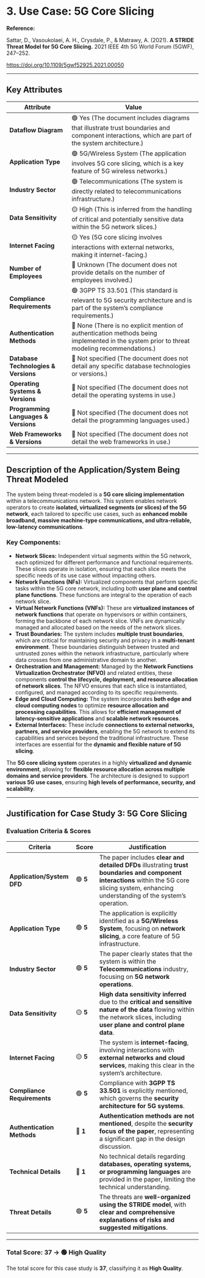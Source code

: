 # 3. Use Case: 5G Core Slicing

**Reference:**

Sattar, D., Vasoukolaei, A. H., Crysdale, P., & Matrawy, A. (2021). **A STRIDE Threat Model for 5G Core Slicing.** 2021 IEEE 4th 5G World Forum (5GWF), 247–252.

https://doi.org/10.1109/5gwf52925.2021.00050

---

## **Key Attributes**

| **Attribute** | **Value** |
| --- | --- |
| **Dataflow Diagram** | 🟢 Yes (The document includes diagrams that illustrate trust boundaries and component interactions, which are part of the system architecture.) |
| **Application Type** | 🟢 5G/Wireless System (The application involves 5G core slicing, which is a key feature of 5G wireless networks.) |
| **Industry Sector** | 🟢 Telecommunications (The system is directly related to telecommunications infrastructure.) |
| **Data Sensitivity** | 🟡 High (This is inferred from the handling of critical and potentially sensitive data within the 5G network slices.) |
| **Internet Facing** | 🟡 Yes (5G core slicing involves interactions with external networks, making it internet-facing.) |
| **Number of Employees** | 🔴 Unknown (The document does not provide details on the number of employees involved.) |
| **Compliance Requirements** | 🟢 3GPP TS 33.501 (This standard is relevant to 5G security architecture and is part of the system’s compliance requirements.) |
| **Authentication Methods** | 🔴 None (There is no explicit mention of authentication methods being implemented in the system prior to threat modeling recommendations.) |
| **Database Technologies & Versions** | 🔴 Not specified (The document does not detail any specific database technologies or versions.) |
| **Operating Systems & Versions** | 🔴 Not specified (The document does not detail the operating systems in use.) |
| **Programming Languages & Versions** | 🔴 Not specified (The document does not detail the programming languages used.) |
| **Web Frameworks & Versions** | 🔴 Not specified (The document does not detail the web frameworks in use.) |

---

## **Description of the Application/System Being Threat Modeled**

The system being threat-modeled is a **5G core slicing implementation** within a telecommunications network. This system enables network operators to create **isolated, virtualized segments (or slices) of the 5G network**, each tailored to specific use cases, such as **enhanced mobile broadband, massive machine-type communications, and ultra-reliable, low-latency communications**.

### **Key Components:**

- **Network Slices:** Independent virtual segments within the 5G network, each optimized for different performance and functional requirements. These slices operate in isolation, ensuring that each slice meets the specific needs of its use case without impacting others.
- **Network Functions (NFs):** Virtualized components that perform specific tasks within the 5G core network, including both **user plane and control plane functions**. These functions are integral to the operation of each network slice.
- **Virtual Network Functions (VNFs):** These are **virtualized instances of network functions** that operate on hypervisors or within containers, forming the backbone of each network slice. VNFs are dynamically managed and allocated based on the needs of the network slices.
- **Trust Boundaries:** The system includes **multiple trust boundaries**, which are critical for maintaining security and privacy in a **multi-tenant environment**. These boundaries distinguish between trusted and untrusted zones within the network infrastructure, particularly where data crosses from one administrative domain to another.
- **Orchestration and Management:** Managed by the **Network Functions Virtualization Orchestrator (NFVO)** and related entities, these components **control the lifecycle, deployment, and resource allocation of network slices**. The NFVO ensures that each slice is instantiated, configured, and managed according to its specific requirements.
- **Edge and Cloud Computing:** The system incorporates **both edge and cloud computing nodes** to optimize **resource allocation and processing capabilities**. This allows for **efficient management of latency-sensitive applications** and **scalable network resources**.
- **External Interfaces:** These include **connections to external networks, partners, and service providers**, enabling the 5G network to extend its capabilities and services beyond the traditional infrastructure. These interfaces are essential for the **dynamic and flexible nature of 5G slicing**.

The **5G core slicing system** operates in a highly **virtualized and dynamic environment**, allowing for **flexible resource allocation across multiple domains and service providers**. The architecture is designed to support **various 5G use cases**, ensuring **high levels of performance, security, and scalability**.

---

## **Justification for Case Study 3: 5G Core Slicing**

### **Evaluation Criteria & Scores**

| **Criteria** | **Score** | **Justification** |
| --- | --- | --- |
| **Application/System DFD** | 🟢 **5** | The paper includes **clear and detailed DFDs** illustrating **trust boundaries and component interactions** within the 5G core slicing system, enhancing understanding of the system’s operation. |
| **Application Type** | 🟢 **5** | The application is explicitly identified as a **5G/Wireless System**, focusing on **network slicing**, a core feature of 5G infrastructure. |
| **Industry Sector** | 🟢 **5** | The paper clearly states that the system is within the **Telecommunications** industry, focusing on **5G network operations**. |
| **Data Sensitivity** | 🟡 **5** | **High data sensitivity inferred** due to the **critical and sensitive nature of the data** flowing within the network slices, including **user plane and control plane data**. |
| **Internet Facing** | 🟡 **5** | The system is **internet-facing**, involving interactions with **external networks and cloud services**, making this clear in the system’s architecture. |
| **Compliance Requirements** | 🟢 **5** | Compliance with **3GPP TS 33.501** is explicitly mentioned, which governs the **security architecture for 5G systems**. |
| **Authentication Methods** | 🔴 **1** | **Authentication methods are not mentioned**, despite the **security focus of the paper**, representing a significant gap in the design discussion. |
| **Technical Details** | 🔴 **1** | No technical details regarding **databases, operating systems, or programming languages** are provided in the paper, limiting the technical understanding. |
| **Threat Details** | 🟢 **5** | The threats are **well-organized using the STRIDE model**, with **clear and comprehensive explanations of risks and suggested mitigations**. |

---

### **Total Score: 37 → 🟢 High Quality**

The total score for this case study is **37**, classifying it as **High Quality**.